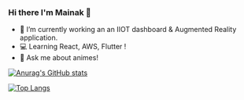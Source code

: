 
### Hi there I'm Mainak 👋

- 🔭 I’m currently working an an IIOT dashboard & Augmented Reality application.
- 💻 Learning React, AWS, Flutter !
- 💬 Ask me about animes!

[![Anurag's GitHub stats](https://github-readme-stats.vercel.app/api?username=mainak-ghosh)](https://github.com/anuraghazra/github-readme-stats)

[![Top Langs](https://github-readme-stats.vercel.app/api/top-langs/?username=mainak-ghosh)](https://github.com/anuraghazra/github-readme-stats)

<!--
**mainak-ghosh/mainak-ghosh** is a ✨ _special_ ✨ repository because its `README.md` (this file) appears on your GitHub profile.
- ⚡ Fun fact: 

